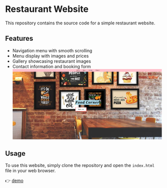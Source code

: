 # Restaurant Website

This repository contains the source code for a simple restaurant website.

## Features

- Navigation menu with smooth scrolling
- Menu display with images and prices
- Gallery showcasing restaurant images
- Contact information and booking form
![alt text](image.png)
## Usage

To use this website, simply clone the repository and open the `index.html` file in your web browser.

👉 <a href="https://saipradyumnagoud.github.io/Restaurantwebsite/" target="_blank" >demo</a>
